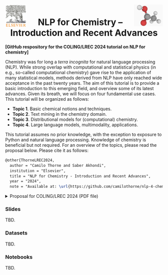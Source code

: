 <img align="left" src="./cover-logos/logo-elsevier.jpg" alt="elsevier" width="68">
<img align="right" src="./cover-logos/molecule.jpg" alt="molecule" width="92">

# <center> NLP for Chemistry – Introduction and Recent Advances </center>

**[GitHub respository for the COLING/LREC 2024 tutorial on NLP for chemistry]**

Chemistry was for long a *terra incognita* for natural language processing (NLP). While strong overlap with computational and statistical physics (in e.g., so-called computational chemistry) gave rise to the application of many statistical models, methods derived from NLP have only reached wide acceptance in the past twenty years. The aim of this tutorial is to provide a basic introduction to this emerging field, and overview some of its latest advances. Given its breath, we will focus on four fundamental use cases. This tutorial will be organized as follows:

* **Topic 1**. Basic chemical notions and techniques.
* **Topic 2**. Text mining in the chemistry domain.
* **Topic 3**. Distributional models for (computational) chemistry.
* **Topic 4**. Large language models, multimodality, applications.

This tutorial assumes no prior knowledge, with the exception to exposure to Python and natural language processing. Knowledge of chemistry is beneficial but not required. For an overview of the topics, please read the proposal below. Please cite it as follows:
```latex
@other{ThorneLREC2024,
  author = "Camilo Thorne and Saber Akhondi",
  institution = "Elsevier",
  title = "NLP for Chemistry - Introduction and Recent Advances",
  year = "2024",
  note = "Available at: \url{https://github.com/camilothorne/nlp-4-chemistry-lrec-2024}"}
````

<details>
	<summary>Proposal for COLING/LREC 2024 (PDF file)</summary>
<center>
<object data="./proposal-text/lrec-2024.pdf" type="application/pdf" width="300px" height="300px">
    <embed src="./proposal-text/lrec-2024.pdf">
        <p>This browser does not support PDFs. Please download the PDF to view it: <a href="./proposal-text/lrec-2024.pdf">Download PDF</a>.</p>
    </embed>
</object>
</center>
</details>

### Slides

TBD.

### Datasets

TBD.

### Notebooks

TBD.
